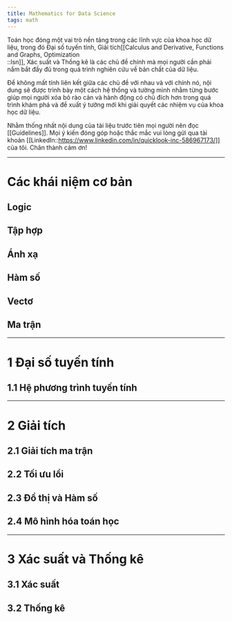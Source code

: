 ```yaml
---
title: Mathematics for Data Science
tags: math
---
```


Toán học đóng một vai trò nền tảng trong các lĩnh vực của khoa học dữ liệu, trong đó Đại số tuyến tính, Giải tích[[Calculus and Derivative, Functions and Graphs, Optimization<br/>::lsn]], Xác suất và Thống kê là các chủ đề chính mà mọi người cần phải nắm bắt đầy đủ trong quá trình nghiên cứu về bản chất của dữ liệu.

Để không mất tính liên kết giữa các chủ đề với nhau và với chính nó, nội dung sẽ được trình bày một cách hệ thống và tường minh nhằm từng bước giúp mọi người xóa bỏ rào cản và hành động có chủ đích hơn trong quá trình khám phá và đề xuất ý tưởng mới khi giải quyết các nhiệm vụ của khoa học dữ liệu.

Nhằm thống nhất nội dung của tài liệu trước tiên mọi người nên đọc [[Guidelines]]. Mọi ý kiến đóng góp hoặc thắc mắc vui lòng gửi qua tài khoản [[LinkedIn::https://www.linkedin.com/in/quicklook-inc-586967173/]] của tôi. Chân thành cảm ơn!

___

# Các khái niệm cơ bản

## Logic

## Tập hợp

## Ánh xạ

## Hàm số

## Vectơ

## Ma trận

___

# 1 Đại số tuyến tính

## 1.1 Hệ phương trình tuyến tính

___

# 2 Giải tích

## 2.1 Giải tích ma trận

## 2.2 Tối ưu lồi

## 2.3 Đồ thị và Hàm số

## 2.4 Mô hình hóa toán học

___

# 3 Xác suất và Thống kê

## 3.1 Xác suất

## 3.2 Thống kê



